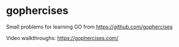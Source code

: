 # gophercises
Small problems for learning GO from https://github.com/gophercises

Video walkthroughs: https://gophercises.com/
